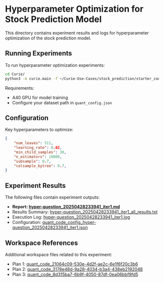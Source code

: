 # Hyperparameter Optimization for Stock Prediction Model

This directory contains experiment results and logs for hyperparameter optimization of the stock prediction model.

## Running Experiments

To run hyperparameter optimization experiments:

```bash
cd Curie/
python3 -m curie.main -f ~/Curie-Use-Cases/stock_prediction/starter_code/questions/hyper-question.txt --task_config curie/configs/quant_config.json --report
```

Requirements:
- A40 GPU for model training
- Configure your dataset path in `quant_config.json`

## Configuration

Key hyperparameters to optimize:
```json
{
    "num_leaves": 511,
    "learning_rate": 0.02, 
    "min_child_samples": 30,
    "n_estimators": 10000,
    "subsample": 0.7,
    "colsample_bytree": 0.7, 
}
```

## Experiment Results

The following files contain experiment outputs:

- **Report: [hyper-question_20250428233941_iter1.md](./hyper-question_20250428233941_iter1.md)**
- Results Summary: [hyper-question_20250428233941_iter1_all_results.txt](./hyper-question_20250428233941_iter1_all_results.txt)
- Execution Log: [hyper-question_20250428233941_iter1.log](./hyper-question_20250428233941_iter1.log)
- Configuration: [quant_code_config_hyper-question_20250428233941_iter1.json](./quant_code_config_hyper-question_20250428233941_iter1.json)

## Workspace References

Additional workspace files related to this experiment:
- Plan 1: [quant_code_21064c09-530e-4d2f-ae2c-6e1f6f20c3b6](./quant_code_21064c09-530e-4d2f-ae2c-6e1f6f20c3b6)
- Plan 2: [quant_code_3178e48d-9a28-4034-b3a4-438eb2192048](./quant_code_3178e48d-9a28-4034-b3a4-438eb2192048)
- Plan 3: [quant_code_8d315ba7-6b9f-4050-87df-0ea06bbf9fd5](./quant_code_8d315ba7-6b9f-4050-87df-0ea06bbf9fd5)
